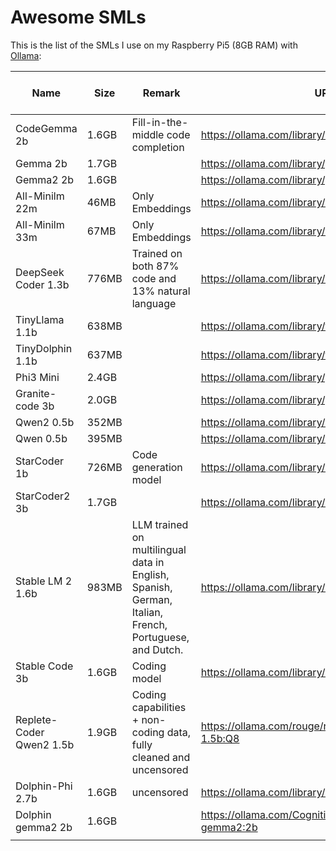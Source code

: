 # Awesome SMLs

This is the list of the SMLs I use on my Raspberry Pi5 (8GB RAM) with [Ollama](https://ollama.com/):

| Name                     | Size  | Remark                                                                                                | URL                                                        | Good on Pi5 | Usable on Pi5 |
| ------------------------ | ----- | ----------------------------------------------------------------------------------------------------- | ---------------------------------------------------------- | ----------- | ------------- |
| CodeGemma 2b             | 1.6GB | Fill-in-the-middle code completion                                                                    | https://ollama.com/library/codegemma:2b                    |             | x             |
| Gemma 2b                 | 1.7GB |                                                                                                       | https://ollama.com/library/gemma:2b                        |             | x             |
| Gemma2 2b                | 1.6GB |                                                                                                       | https://ollama.com/library/gemma2:2b                       |             | x             |
| All-Minilm 22m           | 46MB  | Only Embeddings                                                                                       | https://ollama.com/library/all-minilm:22m                  | x           | x             |
| All-Minilm 33m           | 67MB  | Only Embeddings                                                                                       | https://ollama.com/library/all-minilm:33m                  | x           | x             |
| DeepSeek Coder 1.3b      | 776MB | Trained on both 87% code and 13% natural language                                                     | https://ollama.com/library/deepseek-coder                  | x           | x             |
| TinyLlama 1.1b           | 638MB |                                                                                                       | https://ollama.com/library/tinyllama                       | x           | x             |
| TinyDolphin 1.1b         | 637MB |                                                                                                       | https://ollama.com/library/tinydolphin                     | x           | x             |
| Phi3 Mini                | 2.4GB |                                                                                                       | https://ollama.com/library/phi3:mini                       |             | x             |
| Granite-code 3b          | 2.0GB |                                                                                                       | https://ollama.com/library/granite-code                    |             | x             |
| Qwen2 0.5b               | 352MB |                                                                                                       | https://ollama.com/library/qwen2:0.5b                      | x           | x             |
| Qwen 0.5b                | 395MB |                                                                                                       | https://ollama.com/library/qwen:0.5b                       | x           | x             |
| StarCoder 1b             | 726MB | Code generation model                                                                                 | https://ollama.com/library/starcoder:1b                    | x           | x             |
| StarCoder2 3b            | 1.7GB |                                                                                                       | https://ollama.com/library/starcoder2:3b                   |             | x             |
| Stable LM 2 1.6b         | 983MB | LLM trained on multilingual data in English, Spanish, German, Italian, French, Portuguese, and Dutch. | https://ollama.com/library/stablelm2                       | x           | x             |
| Stable Code 3b           | 1.6GB | Coding model                                                                                          | https://ollama.com/library/stable-code:3b                  |             | x             |
| Replete-Coder Qwen2 1.5b | 1.9GB | Coding capabilities + non-coding data, fully cleaned and uncensored                                   | https://ollama.com/rouge/replete-coder-qwen2-1.5b:Q8       | x           | x             |
| Dolphin-Phi 2.7b         | 1.6GB | uncensored                                                                                            | https://ollama.com/library/dolphin-phi:2.7b                |             | x             |
| Dolphin gemma2 2b        | 1.6GB |                                                                                                       | https://ollama.com/CognitiveComputations/dolphin-gemma2:2b |             | x             |
|                          |       |                                                                                                       |                                                            |             |               |


